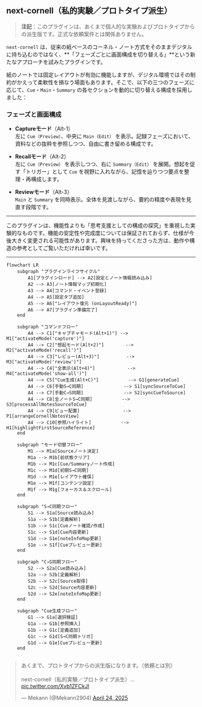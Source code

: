 ## next-cornell（私的実験／プロトタイプ派生）

> **注記**：このプラグインは、あくまで個人的な実験およびプロトタイプからの派生版です。正式な依頼案件とは関係ありません。

`next-cornell` は、従来の紙ベースのコーネル・ノート方式をそのままデジタルに持ち込むのではなく、**「フェーズごとに画面構成を切り替える」**という新たなアプローチを試みたプラグインです。

紙のノートでは固定レイアウトが有効に機能しますが、デジタル環境ではその制約がかえって柔軟性を損なう場面もあります。そこで、以下の三つのフェーズに応じて、`Cue`・`Main`・`Summary` の各セクションを動的に切り替える構成を採用しました：

### フェーズと画面構成

- **Captureモード**（Alt-1）  
  左に `Cue（Preview）`、中央に `Main（Edit）` を表示。記録フェーズにおいて、資料などの抜粋を参照しつつ、自由に書き留める構成です。

- **Recallモード**（Alt-2）  
  左に `Cue（Preview）` を表示しつつ、右に `Summary（Edit）` を展開。想起を促す「トリガー」として `Cue` を視野に入れながら、記憶を辿りつつ要点を整理・再構成します。

- **Reviewモード**（Alt-3）  
  `Main` と `Summary` を同時表示。全体を見渡しながら、要約の精度や表現を見直す段階です。

---

このプラグインは、機能性よりも「思考支援としての構成の探究」を重視した実験的なものです。機能の安定性や完成度については保証されておらず、仕様が今後大きく変更される可能性があります。興味を持ってくださった方は、動作や構造の参考としてご覧いただければ幸いです。

---


```mermaid
flowchart LR
    subgraph "プラグインライフサイクル"
        A1[プラグインロード] --> A2[設定とノート情報読み込み]
        A2 --> A3[ノート情報マップ初期化]
        A3 --> A4[コマンド・イベント登録]
        A4 --> A5[設定タブ追加]
        A5 --> A6["レイアウト復元 (onLayoutReady)"]
        A6 --> A7[プラグイン準備完了]
    end

    subgraph "コマンドフロー"
        A4 --> C1["キャプチャモード(Alt+1)"] --> M1["activateMode('capture')"]
        A4 --> C2["想起モード(Alt+2)"]        --> M2["activateMode('recall')"]
        A4 --> C3["レビュー(Alt+3)"]          --> M3["activateMode('review')"]
        A4 --> C4["全表示(Alt+4)"]            --> M4["activateMode('show-all')"]
        A4 --> C5["Cue生成(Alt+C)"]           --> G1[generateCue]
        A4 --> C6[手動S→C同期]               --> S1[syncSourceToCue]
        A4 --> C7[手動C→S同期]               --> S2[syncCueToSource]
        A4 --> C8[全ノートS→C同期]           --> S3[processAllNotesSourceToCue]
        A4 --> C9[ビュー配置]                --> P1[arrangeCornellNotesView]
        A4 --> C10[参照ハイライト]           --> H1[highlightFirstSourceReference]
    end

    subgraph "モード切替フロー"
        M1 --> M1a[Sourceノート決定]
        M1a --> M1b[前状態クリア]
        M1b --> M1c[Cue/Summaryノート作成]
        M1c --> M1d[初期S→C同期]
        M1d --> M1e[レイアウト確保]
        M1e --> M1f[コンテンツ設定]
        M1f --> M1g[フォーカス＆スクロール]
    end

    subgraph "S→C同期フロー"
        S1 --> S1a[Source読み込み]
        S1a --> S1b[定義解析]
        S1b --> S1c[Cueノート確認/作成]
        S1c --> S1d[Cue内容更新]
        S1d --> S1e[noteInfoMap更新]
        S1e --> S1f[Cueプレビュー更新]
    end

    subgraph "C→S同期フロー"
        S2 --> S2a[Cue読み込み]
        S2a --> S2b[定義解析]
        S2b --> S2c[Source取得]
        S2c --> S2d[Source内容更新]
        S2d --> S2e[noteInfoMap更新]
    end

    subgraph "Cue生成フロー"
        G1 --> G1a[選択検証]
        G1a --> G1b[参照挿入]
        G1b --> G1c[定義追加]
        G1c --> G1d[S→C同期トリガ]
        G1d --> G1e[Cueプレビュー更新]
    end


```

<blockquote class="twitter-tweet"><p lang="ja" dir="ltr">あくまで、プロトタイプからの派生版になります。（依頼とは別）<br><br>next-cornell（私的実験／プロトタイプ派生）… <a href="https://t.co/Xvb1ZFCkJl">pic.twitter.com/Xvb1ZFCkJl</a></p>&mdash; Mekann (@Mekann2904) <a href="https://twitter.com/Mekann2904/status/1915416929717903662?ref_src=twsrc%5Etfw">April 24, 2025</a></blockquote> <script async src="https://platform.twitter.com/widgets.js" charset="utf-8"></script>